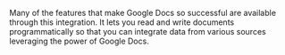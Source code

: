 Many of the features that make Google Docs so successful are available through this integration. 
It lets you read and write documents programmatically so that you can integrate data from various 
sources leveraging the power of Google Docs.